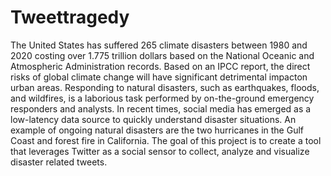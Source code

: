 # Tweettragedy

The United States has suffered 265 climate disasters between 1980 and 2020 costing over 1.775 trillion dollars based on the National Oceanic and Atmospheric Administration records. Based on an IPCC report, the direct risks of global climate change will have significant detrimental impacton urban areas. Responding to  natural disasters, such as earthquakes, floods, and wildfires, is a laborious task performed by on-the-ground emergency responders and analysts. In recent times,  social media has emerged as a low-latency data source to quickly understand disaster situations. An example of ongoing natural disasters are the two hurricanes in  the Gulf Coast and forest fire in California. The goal of this project is to create a tool that leverages Twitter as a social sensor to collect, analyze and  visualize disaster related tweets.
